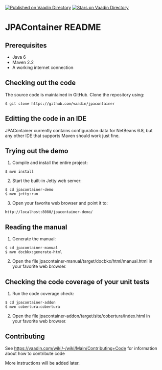 [![Published on Vaadin  Directory](https://img.shields.io/badge/Vaadin%20Directory-published-00b4f0.svg)](https://vaadin.com/directory/component/vaadin-jpacontainer)
[![Stars on Vaadin Directory](https://img.shields.io/vaadin-directory/star/vaadin-jpacontainer.svg)](https://vaadin.com/directory/component/vaadin-jpacontainer)

JPAContainer README
======================

Prerequisites
----
* Java 6
* Maven 2.2
* A working internet connection

Checking out the code
----
The source code is maintained in GitHub. Clone the repository using:

```
$ git clone https://github.com/vaadin/jpacontainer
```

Editting the code in an IDE
----
JPAContainer currently contains configuration data for NetBeans 6.8, but any other IDE that supports Maven should work just fine.

Trying out the demo
----
1. Compile and install the entire project:
```
$ mvn install
```
2. Start the built-in Jetty web server:
```
$ cd jpacontainer-demo
$ mvn jetty:run
```
3. Open your favorite web browser and point it to:
```
http://localhost:8080/jpacontainer-demo/
```

Reading the manual
----
1. Generate the manual:
```
$ cd jpacontainer-manual
$ mvn docbkx:generate-html
```
2. Open the file jpacontainer-manual/target/docbkx/html/manual.html in your favorite web browser.

Checking the code coverage of your unit tests
----
1. Run the code coverage check:
```
$ cd jpacontainer-addon
$ mvn cobertura:cobertura
```
2. Open the file jpacontainer-addon/target/site/cobertura/index.html in your favorite web browser.

Contributing
----
See https://vaadin.com/wiki/-/wiki/Main/Contributing+Code for information about how to contribute code

More instructions will be added later.
